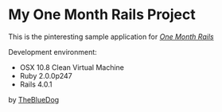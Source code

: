 # My One Month Rails Project

This is the pinteresting sample application for [*One Month Rails*](http://onemonthrails.com)

Development environment:
- OSX 10.8 Clean Virtual Machine
- Ruby 2.0.0p247
- Rails 4.0.1

by [TheBlueDog](http://www.twitter.com/TheBlueDog)